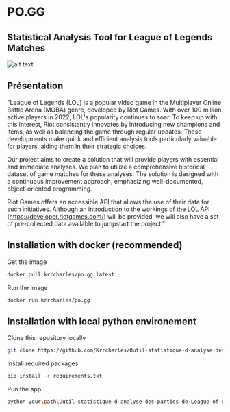 # PO.GG
## Statistical Analysis Tool for League of Legends Matches

![alt text](https://github.com/Krrcharles/Outil-statistique-d-analyse-des-parties-de-League-of-Legends/blob/main/src/graphical_assets/teemo(1).png)

## Présentation

"League of Legends (LOL) is a popular video game in the Multiplayer Online Battle Arena (MOBA) genre, developed by Riot Games. With over 100 million active players in 2022, LOL's popularity continues to soar. To keep up with this interest, Riot consistently innovates by introducing new champions and items, as well as balancing the game through regular updates. These developments make quick and efficient analysis tools particularly valuable for players, aiding them in their strategic choices.

Our project aims to create a solution that will provide players with essential and immediate analyses. We plan to utilize a comprehensive historical dataset of game matches for these analyses. The solution is designed with a continuous improvement approach, emphasizing well-documented, object-oriented programming.

Riot Games offers an accessible API that allows the use of their data for such initiatives. Although an introduction to the workings of the LOL API (https://developer.riotgames.com/) will be provided, we will also have a set of pre-collected data available to jumpstart the project."


## Installation with docker (recommended)
Get the image      
```bash
docker pull krrcharles/po.gg:latest
```

Run the image
```bash
docker run krrcharles/po.gg
```

## Installation with local python environement

Clone this repository locally
```bash
git clone https://github.com/Krrcharles/Outil-statistique-d-analyse-des-parties-de-League-of-Legends.git 
```

Install required packages
```bash
pip install -r requirements.txt   
```

Run the app
```bash
python your\path\Outil-statistique-d-analyse-des-parties-de-League-of-Legends\__main__.py
```
